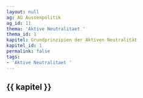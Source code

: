 ```yaml
---
layout: null
ag: AG Aussenpolitik
ag_id: 11
thema: 'Aktive Neutralitaet '
thema_id: 1
kapitel: Grundprinzipien der Aktiven Neutralität
kapitel_id: 1
permalink: false
tags:
- 'Aktive Neutralitaet '
---
```


## {{ kapitel }}
